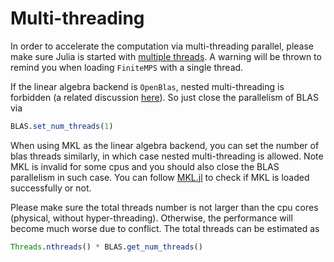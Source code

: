 # Multi-threading

In order to accelerate the computation via multi-threading parallel, please make sure Julia is started with [multiple threads](https://docs.julialang.org/en/v1/manual/multi-threading/#man-multithreading). A warning will be thrown to remind you when loading `FiniteMPS` with a single thread.

If the linear algebra backend is `OpenBlas`, nested multi-threading is forbidden (a related discussion [here](https://carstenbauer.github.io/ThreadPinning.jl/stable/explanations/blas/)). So just close the parallelism of BLAS via
```julia
BLAS.set_num_threads(1)
```

When using MKL as the linear algebra backend, you can set the number of blas threads similarly, in which case nested multi-threading is allowed. Note MKL is invalid for some cpus and you should also close the BLAS parallelism in such case. You can follow [MKL.jl](https://github.com/JuliaLinearAlgebra/MKL.jl) to check if MKL is loaded successfully or not.

Please make sure the total threads number is not larger than the cpu cores (physical, without hyper-threading). Otherwise, the performance will become much worse due to conflict. The total threads can be estimated as    
```julia
Threads.nthreads() * BLAS.get_num_threads()
```   
